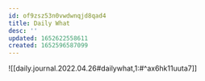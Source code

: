 ```yaml
---
id: of9zsz53n0vwdwnqjd8qad4
title: Daily What
desc: ''
updated: 1652622558611
created: 1652596587099
---
```



![[daily.journal.2022.04.26#dailywhat,1:#^ax6hk11uuta7]]